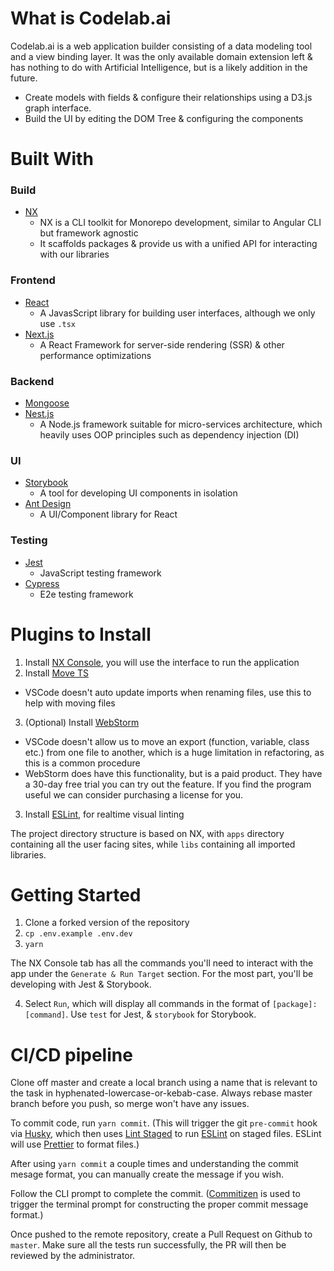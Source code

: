 # What is Codelab.ai

Codelab.ai is a web application builder consisting of a data modeling tool and a view binding layer. It was the only available domain extension left & has nothing to do with Artificial Intelligence, but is a likely addition in the future.

- Create models with fields & configure their relationships using a D3.js graph interface.
- Build the UI by editing the DOM Tree & configuring the components

# Built With

### Build

- [NX](https://nx.dev/react)
  - NX is a CLI toolkit for Monorepo development, similar to Angular CLI but framework agnostic
  - It scaffolds packages & provide us with a unified API for interacting with our libraries

### Frontend

- [React](https://reactjs.org)
  - A JavasScript library for building user interfaces, although we only use `.tsx`
- [Next.js](https://nextjs.org)
  - A React Framework for server-side rendering (SSR) & other performance optimizations

### Backend

- [Mongoose]()
- [Nest.js](https://nestjs.com)
  - A Node.js framework suitable for micro-services architecture, which heavily uses OOP principles such as dependency injection (DI)

### UI

- [Storybook](https://storybook.js.org)
  - A tool for developing UI components in isolation
- [Ant Design](https://ant.design)
  - A UI/Component library for React

### Testing

- [Jest](https://jestjs.io)
  - JavaScript testing framework
- [Cypress](https://www.cypress.io)
  - E2e testing framework

# Plugins to Install

1. Install [NX Console](https://marketplace.visualstudio.com/items?itemName=nrwl.angular-console), you will use the interface to run the application
2. Install [Move TS](https://marketplace.visualstudio.com/items?itemName=stringham.move-ts)

- VSCode doesn't auto update imports when renaming files, use this to help with moving files

3. (Optional) Install [WebStorm](https://www.jetbrains.com/webstorm/)

- VSCode doesn't allow us to move an export (function, variable, class etc.) from one file to another, which is a huge limitation in refactoring, as this is a common procedure
- WebStorm does have this functionality, but is a paid product. They have a 30-day free trial you can try out the feature. If you find the program useful we can consider purchasing a license for you.

3. Install [ESLint](https://marketplace.visualstudio.com/items?itemName=dbaeumer.vscode-eslint), for realtime visual linting

The project directory structure is based on NX, with `apps` directory containing all the user facing sites, while `libs` containing all imported libraries.

# Getting Started

1. Clone a forked version of the repository
2. `cp .env.example .env.dev`
3. `yarn`

The NX Console tab has all the commands you'll need to interact with the app under the `Generate & Run Target` section. For the most part, you'll be developing with Jest & Storybook.

4. Select `Run`, which will display all commands in the format of `[package]:[command]`. Use `test` for Jest, & `storybook` for Storybook.

# CI/CD pipeline

Clone off master and create a local branch using a name that is relevant to the task in hyphenated-lowercase-or-kebab-case. Always rebase master branch before you push, so merge won't have any issues.

To commit code, run `yarn commit`. (This will trigger the git `pre-commit` hook via [Husky](https://github.com/typicode/husky), which then uses [Lint Staged](https://github.com/okonet/lint-staged) to run [ESLint](https://github.com/eslint/eslint) on staged files. ESLint will use [Prettier](https://github.com/prettier/prettier) to format files.)

After using `yarn commit` a couple times and understanding the commit mesage format, you can manually create the message if you wish.

Follow the CLI prompt to complete the commit. ([Commitizen](https://github.com/commitizen/cz-cli) is used to trigger the terminal prompt for constructing the proper commit message format.)

Once pushed to the remote repository, create a Pull Request on Github to `master`. Make sure all the tests run successfully, the PR will then be reviewed by the administrator.

<!-- # Site Documentation

For a more detailed documentation, go to the [Documentation Site](https://docs.codelab.ai) -->
